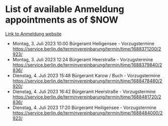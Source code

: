 # List of available Anmeldung appointments as of $NOW
[Link to Anmeldung website](https://service.berlin.de/terminvereinbarung/termin/tag.php?termin=1&anliegen[]=120686&dienstleisterlist=122210,122217,327316,122219,327312,122227,327314,122231,327346,122243,327348,122254,122252,329742,122260,329745,122262,329748,122271,327278,122273,327274,122277,327276,330436,122280,327294,122282,327290,122284,327292,122291,327270,122285,327266,122286,327264,122296,327268,150230,329760,122297,327286,122294,327284,122312,329763,122314,329775,122304,327330,122311,327334,122309,327332,317869,122281,327352,122279,329772,122283,122276,327324,122274,327326,122267,329766,122246,327318,122251,327320,122257,327322,122208,327298,122226,327300&herkunft=http%3A%2F%2Fservice.berlin.de%2Fdienstleistung%2F120686%2F)
- Montag, 3. Juli 2023 10:00 Bürgeramt Heiligensee - Vorzugstermine https://service.berlin.de/terminvereinbarung/termin/time/1688371200/2923/
- Montag, 3. Juli 2023 12:24 Bürgeramt Heerstraße - Vorzugstermine https://service.berlin.de/terminvereinbarung/termin/time/1688379840/2836/
- Dienstag, 4. Juli 2023 15:48 Bürgeramt Karow / Buch - Vorzugstermine https://service.berlin.de/terminvereinbarung/termin/time/1688478480/2920/
- Dienstag, 4. Juli 2023 16:42 Bürgeramt Heerstraße - Vorzugstermine https://service.berlin.de/terminvereinbarung/termin/time/1688481720/2836/
- Dienstag, 4. Juli 2023 17:20 Bürgeramt Heiligensee - Vorzugstermine https://service.berlin.de/terminvereinbarung/termin/time/1688484000/2923/
